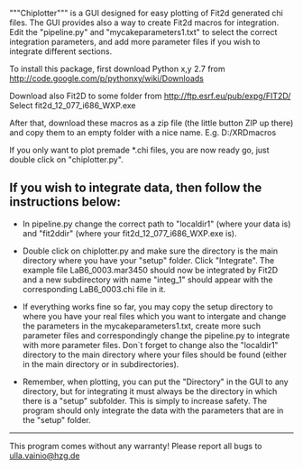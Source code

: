 """Chiplotter""" is a GUI designed for easy plotting of Fit2d generated chi files.
The GUI provides also a way to create Fit2d macros for integration.
Edit the "pipeline.py" and "mycakeparameters1.txt" to select the correct
integration parameters, and add more parameter files if you wish to integrate
different sections.

To install this package, first download Python x,y 2.7 from
http://code.google.com/p/pythonxy/wiki/Downloads

Download also Fit2D to some folder from http://ftp.esrf.eu/pub/expg/FIT2D/
Select fit2d_12_077_i686_WXP.exe

After that, download these macros as a zip file (the little button ZIP up there)
and copy them to an empty folder with a nice name. E.g. D:/XRDmacros

If you only want to plot premade *.chi files, you are now ready go, just double
click on "chiplotter.py".

If you wish to integrate data, then follow the instructions below:
-------------------

- In pipeline.py change the correct path to "localdir1" (where your data is) and "fit2ddir"
(where your fit2d_12_077_i686_WXP.exe is).

- Double click on chiplotter.py and make sure the directory is the main directory
where you have your "setup" folder. Click "Integrate". The example file LaB6_0003.mar3450
should now be integrated by Fit2D and a new subdirectory with name "integ_1"
should appear with the corresponding LaB6_0003.chi file in it.

- If everything works fine so far, you may copy the setup directory to where you have your
real files which you want to intergate and change the parameters in the mycakeparameters1.txt,
create more such parameter files and correspondingly change the pipeline.py to integrate
with more parameter files. Don`t forget to change also the "localdir1" directory to the main
directory where your files should be found (either in the main directory or in subdirectories).

- Remember, when plotting, you can put the "Directory" in the GUI to any directory,
but for integrating it must always be the directory in which there is a "setup" subfolder.
This is simply to increase safety. The program should only integrate the data with the parameters
that are in the "setup" folder.


-------------------
This program comes without any warranty! Please report all bugs to ulla.vainio@hzg.de
